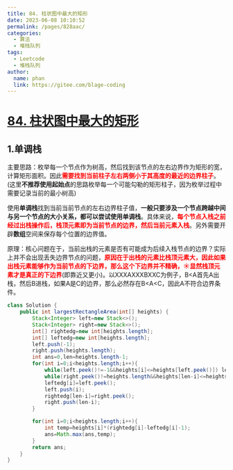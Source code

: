 ```yaml
---
title: 84. 柱状图中最大的矩形
date: 2023-06-08 10:10:52
permalink: /pages/828aac/
categories:
  - 算法
  - 堆栈队列
tags:
  - Leetcode
  - 堆栈队列
author: 
  name: phan
  link: https://gitee.com/blage-coding
---
```

# [84. 柱状图中最大的矩形](https://leetcode.cn/problems/largest-rectangle-in-histogram/)

## 1.单调栈

主要思路：枚举每一个节点作为树高，然后找到该节点的左右边界作为矩形的宽，计算矩形面积。因此<font color="red">**需要找到当前柱子左右两侧小于其高度的最近的边界柱子**</font>。(这里**不推荐使用起始点**的思路枚举每一个可能勾勒的矩形柱子，因为枚举过程中需要记录当前的最小树高)

使用**单调栈**找到当前当前节点的左右边界柱子值，**一般只要涉及一个节点跨越中间与另一个节点的大小关系，都可以尝试使用单调栈**。具体来说，<font color="red">**每个节点入栈之前经过出栈操作后，栈顶元素即为当前节点的边界，然后当前元素入栈**</font>。另外需要开辟**数组**空间来保存每个位置的边界值。

原理：核心问题在于，当前出栈的元素是否有可能成为后续入栈节点的边界？实际上并不会出现丢失边界节点的问题，<font color="red">**原因在于出栈的元素比栈顶元素大，因此如果出栈元素能够作为当前节点的下边界，那么这个下边界并不精确，☀️显然栈顶元素才是真正的下边界**</font>(即靠近又更小)。以XXXAXXXBXXC为例子，B<A首先A出栈，然后B进栈，如果A是C的边界，那么必然存在B<A<C，因此A不符合边界条件。

```java
class Solution {
    public int largestRectangleArea(int[] heights) {
        Stack<Integer> left=new Stack<>();
        Stack<Integer> right=new Stack<>();
        int[] rightedg=new int[heights.length];
        int[] leftedg=new int[heights.length];
        left.push(-1);
        right.push(heights.length);
        int ans=0,len=heights.length-1;
        for(int i=0;i<heights.length;i++){
            while(left.peek()!=-1&&heights[i]<=heights[left.peek()]) left.pop();
            while(right.peek()!=heights.length&&heights[len-i]<=heights[right.peek()]) right.pop();
            leftedg[i]=left.peek();
            left.push(i);
            rightedg[len-i]=right.peek();
            right.push(len-i);
        }

        for(int i=0;i<heights.length;i++){
            int temp=heights[i]*(rightedg[i]-leftedg[i]-1);
            ans=Math.max(ans,temp);
        }
        return ans;
    }
}
```